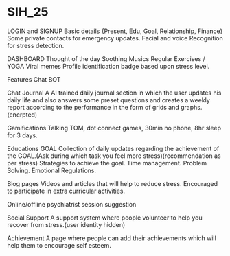 # SIH_25
LOGIN and SIGNUP
Basic details {Present, Edu, Goal, Relationship, Finance}
Some private contacts for emergency updates.
Facial and voice Recognition for stress detection.

DASHBOARD
Thought of the day
Soothing Musics
Regular Exercises / YOGA
Viral memes
Profile identification badge based upon stress level. 

Features 
Chat BOT

Chat Journal
A AI trained daily journal section in which the user updates his daily life and also answers some preset questions and creates a weekly report according to the performance in the form of grids and graphs.(encrpted)

Gamifications
Talking TOM, dot connect games, 30min no phone, 8hr sleep for 3 days.

Educations
GOAL
Collection of daily updates regarding the achievement of the GOAL.(Ask during which task you feel more stress)(recommendation as per stress)
Strategies to achieve the goal.
Time management.
Problem Solving.
Emotional Regulations.

Blog pages
Videos and articles that will help to reduce stress. 
Encouraged to participate in extra curricular activities.

Online/offline psychiatrist session suggestion

Social Support
A support system where people volunteer to help you recover from stress.(user identity hidden) 

Achievement
A page where people can add their achievements which will help them to encourage self esteem. 

